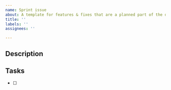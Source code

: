 ```yaml
---
name: Sprint issue
about: A template for features & fixes that are a planned part of the digidem team's sprint
title: ''
labels: ''
assignees: ''

---
```


## Description


## Tasks
- [ ]
